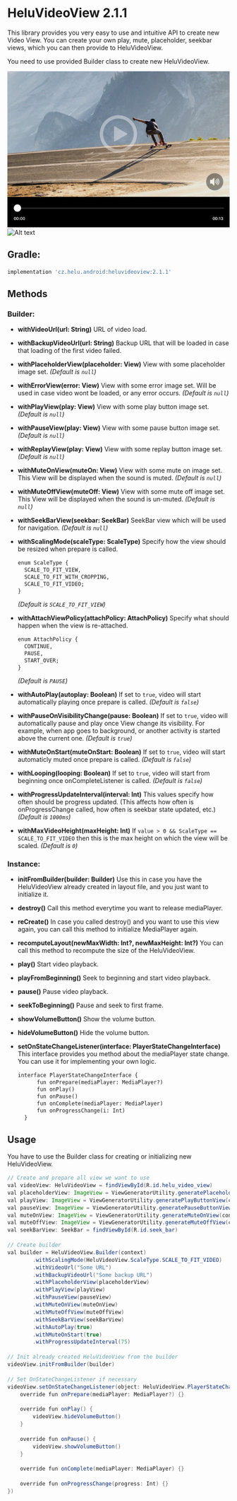 # HeluVideoView 2.1.1
This library provides you very easy to use and intuitive API to create new Video View. You can create your own play, mute, placeholder, seekbar views, which you can then provide to HeluVideoView.

You need to use provided Builder class to create new HeluVideoView.

![Alt text](./extras/HeluVideoView.jpg?raw=true "HeluVideoView")
![Alt text](./extras/HeluVideoView.gif?raw=true "HeluVideoView")


## Gradle:
```groovy
implementation 'cz.helu.android:heluvideoview:2.1.1'
```


## Methods

### Builder:
* **withVideoUrl(url: String)**
  URL of video load.
  
* **withBackupVideoUrl(url: String)**
  Backup URL that will be loaded in case that loading of the first video failed.
  
* **withPlaceholderView(placeholder: View)**
  View with some placeholder image set.
  *(Default is ```null```)*
    
* **withErrorView(error: View)**
  View with some error image set. Will be used in case video wont be loaded, or any error occurs.
  *(Default is ```null```)*
  
* **withPlayView(play: View)**
  View with some play button image set.
  *(Default is ```null```)*
  
* **withPauseView(play: View)**
  View with some pause button image set.
  *(Default is ```null```)*
  
* **withReplayView(play: View)**
  View with some replay button image set.
  *(Default is ```null```)*
  
* **withMuteOnView(muteOn: View)**
  View with some mute on image set. This View will be displayed when the sound is muted.
  *(Default is ```null```)*
  
* **withMuteOffView(muteOff: View)**
  View with some mute off image set. This View will be displayed when the sound is un-muted.
  *(Default is ```null```)*
  
* **withSeekBarView(seekbar: SeekBar)**
  SeekBar view which will be used for navigation.
  *(Default is ```null```)*
  
* **withScalingMode(scaleType: ScaleType)**
  Specify how the view should be resized when prepare is called.
  ```
  enum ScaleType {
  	SCALE_TO_FIT_VIEW,
  	SCALE_TO_FIT_WITH_CROPPING,
  	SCALE_TO_FIT_VIDEO;
  }
  ```
  *(Default is ```SCALE_TO_FIT_VIEW```)*
  
* **withAttachViewPolicy(attachPolicy: AttachPolicy)**
  Specify what should happen when the view is re-attached.
  ```
  enum AttachPolicy {
  	CONTINUE,
  	PAUSE,
  	START_OVER;
  }
  ```
  *(Default is ```PAUSE```)*
  
* **withAutoPlay(autoplay: Boolean)**
  If set to ```true```, video will start automatically playing once prepare is called.
   *(Default is ```false```)*
  
* **withPauseOnVisibilityChange(pause: Boolean)**
  If set to ```true```, video will automatically pause and play once View change its visibility. For example, when app goes to background, or another activity is started above the current one.
   *(Default is ```true```)*
  
* **withMuteOnStart(muteOnStart: Boolean)**
  If set to ```true```, video will start automaticly muted once prepare is called.
   *(Default is ```false```)*
  
* **withLooping(looping: Boolean)**
  If set to ```true```, video will start from beginning once onCompleteListener is called.
   *(Default is ```false```)*
  
* **withProgressUpdateInterval(interval: Int)**
  This values specify how often should be progress updated. (This affects how often is onProgressChange called, how often is seekbar state updated, etc.)
   *(Default is ```1000ms```)*

* **withMaxVideoHeight(maxHeight: Int)**
  If ```value > 0 && ScaleType == SCALE_TO_FIT_VIDEO``` then this is the max height on which the view will be scaled.
   *(Default is ```0```)*

### Instance:
* **initFromBuilder(builder: Builder)**
  Use this in case you have the HeluVideoView already created in layout file, and you just want to initialize it.
  
* **destroy()**
  Call this method everytime you want to release mediaPlayer.
  
* **reCreate()**
  In case you called destroy() and you want to use this view again, you can call this method to initialize MediaPlayer again.
  
* **recomputeLayout(newMaxWidth: Int?, newMaxHeight: Int?)**
  You can call this method to recompute the size of the HeluVideoView.
  
* **play()**
  Start video playback.
  
* **playFromBeginning()**
  Seek to beginning and start video playback.
  
* **pause()**
  Pause video playback.
  
* **seekToBeginning()**
  Pause and seek to first frame.
    
* **showVolumeButton()**
  Show the volume button.
  
* **hideVolumeButton()**
  Hide the volume button.
  
* **setOnStateChangeListener(interface: PlayerStateChangeInterface)**
  This interface provides you method about the mediaPlayer state change. You can use it for implementing your own logic.
  ```
  interface PlayerStateChangeInterface {
		fun onPrepare(mediaPlayer: MediaPlayer?)
		fun onPlay()
		fun onPause()
		fun onComplete(mediaPlayer: MediaPlayer)
		fun onProgressChange(i: Int)
	}
  ```

## Usage
You have to use the Builder class for creating or initializing new HeluVideoView.

```java
// Create and prepare all view we want to use
val videoView: HeluVideoView = findViewById(R.id.helu_video_view)
val placeholderView: ImageView = ViewGeneratorUtility.generatePlaceholderView(context)
val playView: ImageView = ViewGeneratorUtility.generatePlayButtonView(context)
val pauseView: ImageView = ViewGeneratorUtility.generatePauseButtonView(context)
val muteOnView: ImageView = ViewGeneratorUtility.generateMuteOnView(context)
val muteOffView: ImageView = ViewGeneratorUtility.generateMuteOffView(context)
val seekBarView: SeekBar = findViewById(R.id.seek_bar)

// Create builder
val builder = HeluVideoView.Builder(context)
		.withScalingMode(HeluVideoView.ScaleType.SCALE_TO_FIT_VIDEO)
		.withVideoUrl("Some URL")
		.withBackupVideoUrl("Some backup URL")
		.withPlaceholderView(placeholderView)
		.withPlayView(playView)
		.withPauseView(pauseView)
		.withMuteOnView(muteOnView)
		.withMuteOffView(muteOffView)
		.withSeekBarView(seekBarView)
		.withAutoPlay(true)
		.withMuteOnStart(true)
		.withProgressUpdateInterval(75)

// Init already created HeluVideoView from the builder
videoView.initFromBuilder(builder)

// Set OnStateChangeListener if necessary
videoView.setOnStateChangeListener(object: HeluVideoView.PlayerStateChangeInterface(){
	override fun onPrepare(mediaPlayer: MediaPlayer?) {}

	override fun onPlay() {
		videoView.hideVolumeButton()
	}

	override fun onPause() {
		videoView.showVolumeButton()
	}

	override fun onComplete(mediaPlayer: MediaPlayer) {}

	override fun onProgressChange(progress: Int) {}
})

```
